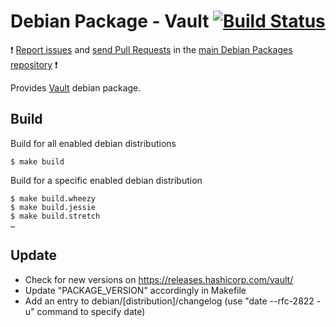 # Debian Package - Vault [![Build Status](https://travis-ci.org/manala/debian-package-vault.svg?branch=master)](https://travis-ci.org/manala/debian-package-vault)

:exclamation: [Report issues](https://github.com/manala/debian-packages/issues) and [send Pull Requests](https://github.com/manala/debian-packages/pulls) in the [main Debian Packages repository](https://github.com/manala/debian-packages) :exclamation:

Provides [Vault](https://www.vaultproject.io/) debian package.

## Build

Build for all enabled debian distributions

```
$ make build
```

Build for a specific enabled debian distribution

```
$ make build.wheezy
$ make build.jessie
$ make build.stretch
…
```

## Update

* Check for new versions on https://releases.hashicorp.com/vault/
* Update "PACKAGE_VERSION" accordingly in Makefile
* Add an entry to debian/[distribution]/changelog (use "date --rfc-2822 -u" command to specify date)
